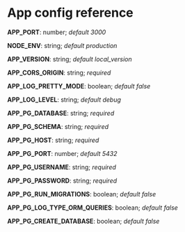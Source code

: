 # App config reference

**APP_PORT**: number; *default 3000*

**NODE_ENV**: string; *default production*

**APP_VERSION**: string; *default local_version*

**APP_CORS_ORIGIN**: string; *required*

**APP_LOG_PRETTY_MODE**: boolean; *default false*

**APP_LOG_LEVEL**: string; *default debug*

**APP_PG_DATABASE**: string; *required*

**APP_PG_SCHEMA**: string; *required*

**APP_PG_HOST**: string; *required*

**APP_PG_PORT**: number; *default 5432*

**APP_PG_USERNAME**: string; *required*

**APP_PG_PASSWORD**: string; *required*

**APP_PG_RUN_MIGRATIONS**: boolean; *default false*

**APP_PG_LOG_TYPE_ORM_QUERIES**: boolean; *default false*

**APP_PG_CREATE_DATABASE**: boolean; *default false*

